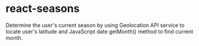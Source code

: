 # react-seasons

Determine the user's current season by using Geolocation API service to locate user's latitude and JavaScript date getMonth() method to find current month.
